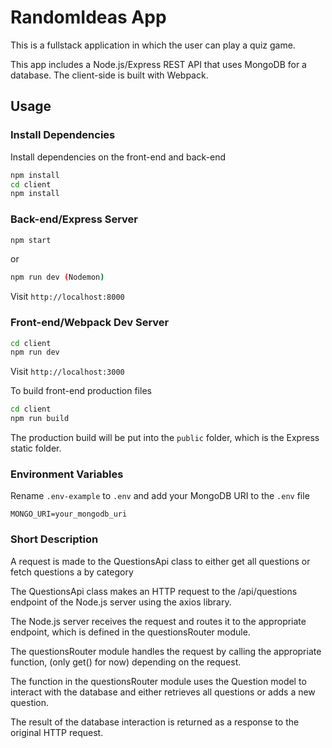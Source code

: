 # RandomIdeas App

This is a fullstack application in which the user can play a quiz game.

This app includes a Node.js/Express REST API that uses MongoDB for a database. The client-side is built with Webpack.

## Usage

### Install Dependencies

Install dependencies on the front-end and back-end

```bash
npm install
cd client
npm install
```

### Back-end/Express Server

```bash
npm start
```

or

```bash
npm run dev (Nodemon)
```

Visit `http://localhost:8000`

### Front-end/Webpack Dev Server

```bash
cd client
npm run dev
```

Visit `http://localhost:3000`

To build front-end production files

```bash
cd client
npm run build
```

The production build will be put into the `public` folder, which is the Express static folder.

### Environment Variables

Rename `.env-example` to `.env` and add your MongoDB URI to the `.env` file

```
MONGO_URI=your_mongodb_uri
```

### Short Description

A request is made to the QuestionsApi class to either get all questions or fetch questions a by category

The QuestionsApi class makes an HTTP request to the /api/questions endpoint of the Node.js server using the axios library.

The Node.js server receives the request and routes it to the appropriate endpoint, which is defined in the questionsRouter module.

The questionsRouter module handles the request by calling the appropriate function, (only get() for now) depending on the request.

The function in the questionsRouter module uses the Question model to interact with the database and either retrieves all questions or adds a new question.

The result of the database interaction is returned as a response to the original HTTP request.
